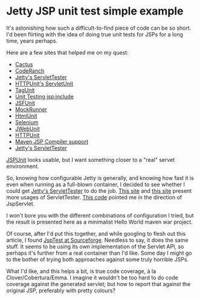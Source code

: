 Jetty JSP unit test simple example
==================================

It's astonishing how such a difficult-to-find piece of code can be so short. I'd been flirting with the idea of doing true unit tests for JSPs for a long time, years perhaps.

Here are a few sites that helped me on my quest:

- <a href="http://jakarta.apache.org/cactus">Cactus</a>
- <a href="http://www.coderanch.com/t/95556/Testing/Unit-testing-jsp-pages">CodeRanch</a>
- <a href="">Jetty's ServletTester</a>
- <a href="http://httpunit.sourceforge.net/doc/servletunit-intro.html">HTTPUnit's ServletUnit</a>
- <a href="http://tagunit.sourceforge.net">TagUnit</a>
- <a href="http://darkviews.blogspot.com/2007/08/unit-testing-jspinclude.html">Unit Testing jsp:include</a>
- <a href="http://www.jsfunit.org/">JSFUnit</a>
- <a href="http://mockrunner.sourceforge.net/">MockRunner</a>
- <a href="http://htmlunit.sourceforge.net/">HtmlUnit</a>
- <a href="http://www.openqa.org/selenium/">Selenium</a>
- <a href="http://jwebunit.sourceforge.net/">JWebUnit</a>
- <a href="http://httpunit.sourceforge.net/">HTTPUnit</a>
- <a href="http://mojo.codehaus.org/jspc/">Maven JSP Compiler support</a>
- <a href="http://docs.codehaus.org/display/JETTY/ServletTester">Jetty's ServletTester</a>

<a href="http://jspunit.sf.net">JSPUnit</a> looks usable, but I want something closer to a "real" servet environment.

So, knowing how configurable Jetty is generally, and knowing how fast it is even when running as a full-blown container,
I decided to see whether I could get <a href="http://docs.codehaus.org/display/JETTY/ServletTester">Jetty's ServletTester</a> to do the job.
<a href="http://blogs.webtide.com/gregw/entry/unit_test_servlets_with_jetty">This site</a> and <a href="http://www.christianschenk.org/blog/testing-web-applications-with-jetty/">this site</a> present more usages of ServletTester.
<a href="http://www.gisgraphy.com/xref-test/com/gisgraphy/domain/geoloc/service/fulltextsearch/SolrClientTest.html">This code</a> pointed me in the direction of JspServlet.

I won't bore you with the different combinations of configuration I tried, but the result is presented here as a minimalist Hello World maven war project.

Of course, after I'd put this together, and while googling to flesh out this article, I found <a href="http://jsptest.sourceforge.net/">JspTest at Sourceforge</a>.
Needless to say, it does the same stuff. It seems to be using its own implementation of the Servlet API, so perhaps it's further from a real container than I'd like.
Some day I might go to the bother of trying both approaches against some truly horrible JSPs.

What I'd like, and this helps a bit, is true code coverage, &agrave; la Clover/Cobertura/Emma.
I imagine it wouldn't be too hard to do code coverage against the generated servlet; but how to report that against the original JSP, preferably with pretty colours?
